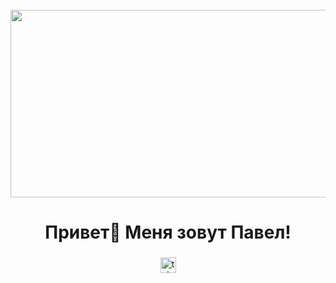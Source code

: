 <br clear="both">

<div align="center">
  <img height="300" width="600" src="https://media.tenor.com/bQCHJwgCNuMAAAAM/kitten-cat.gif"  />
</div>

###

<h1 align="center">Привет👋 Меня зовут Павел!</h1>

###

<div align="center">
  <a href="https://t.me/pashykdf" target="_blank">
    <img src="https://img.shields.io/static/v1?message=Telegram&logo=telegram&label=&color=2CA5E0&logoColor=white&labelColor=&style=for-the-badge" height="25" alt="telegram logo"  />
  </a>
</div>

###

<!--
**PaShyKDF/PaShyKDF** is a ✨ _special_ ✨ repository because its `README.md` (this file) appears on your GitHub profile.

Here are some ideas to get you started:

- 🔭 I’m currently working on ...
- 🌱 I’m currently learning ...
- 👯 I’m looking to collaborate on ...
- 🤔 I’m looking for help with ...
- 💬 Ask me about ...
- 📫 How to reach me: ...
- 😄 Pronouns: ...
- ⚡ Fun fact: ...
-->
